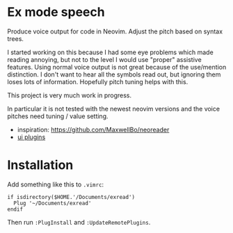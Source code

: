 # Ex mode speech

Produce voice output for code in Neovim. Adjust the pitch based on syntax trees.

I started working on this because I had some eye problems which made reading annoying,
but not to the level I would use "proper" assistive features.
Using normal voice output is not great because of the use/mention distinction.
I don't want to hear all the symbols read out, but ignoring them loses lots of information.
Hopefully pitch tuning helps with this.

This project is very much work in progress.

In particular it is not tested with the newest neovim versions and
the voice pitches need tuning / value setting.

- inspiration: https://github.com/MaxwellBo/neoreader
- [ui plugins](https://github.com/neovim/neovim/wiki/Plugin-UI-architecture)

# Installation

Add something like this to `.vimrc`:
```
if isdirectory($HOME.'/Documents/exread')
  Plug '~/Documents/exread'
endif

```

Then run `:PlugInstall` and `:UpdateRemotePlugins`.
